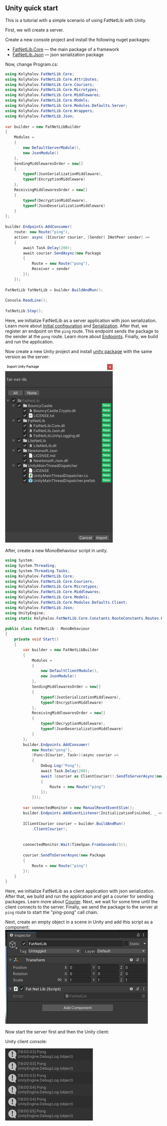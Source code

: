 ## Unity quick start

This is a tutorial with a simple scenario of using FatNetLib with Unity.

First, we will create a server.

Create a new console project and install the following nuget packages:

* [FatNetLib.Core]() — the main package of a framework
* [FatNetLib.Json]() — json serialization package

Now, change Program.cs:

```c#
using Kolyhalov.FatNetLib.Core;
using Kolyhalov.FatNetLib.Core.Attributes;
using Kolyhalov.FatNetLib.Core.Couriers;
using Kolyhalov.FatNetLib.Core.Microtypes;
using Kolyhalov.FatNetLib.Core.Middlewares;
using Kolyhalov.FatNetLib.Core.Models;
using Kolyhalov.FatNetLib.Core.Modules.Defaults.Server;
using Kolyhalov.FatNetLib.Core.Wrappers;
using Kolyhalov.FatNetLib.Json;

var builder = new FatNetLibBuilder
{
    Modules =
    {
        new DefaultServerModule(),
        new JsonModule()
    },
    SendingMiddlewaresOrder = new[]
    {
        typeof(JsonSerializationMiddleware),
        typeof(EncryptionMiddleware)
    },
    ReceivingMiddlewaresOrder = new[]
    {
        typeof(DecryptionMiddleware),
        typeof(JsonDeserializationMiddleware)
    }
};

builder.Endpoints.AddConsumer(
    route: new Route("ping"),
    action: async (ICourier courier, [Sender] INetPeer sender) =>
    {
        await Task.Delay(200);
        await courier.SendAsync(new Package
        {
            Route = new Route("pong"),
            Receiver = sender
        });
    });

FatNetLib fatNetLib = builder.BuildAndRun();

Console.ReadLine();

fatNetLib.Stop();
```

Here, we initialize FatNetLib as a server application with json serialization.
Learn more about [Initial configuration](../2-essentials/1-initial-configuration.md)
and [Serialization](../2-essentials/7-serialization.md).
After that, we register an endpoint on the `ping` route.
This endpoint sends the package to the sender at the `pong` route.
Learn more about [Endpoints](../2-essentials/2-endpoints.md).
Finally, we build and run the application.

Now create a new Unity project and install [unity package](https://github.com/VasiliyKolihalov/FatNetLib/releases/) with
the same version as the server:

![](images/unity-package.png)

After, create a new MonoBehaviour script in unity.
```c#
using System;
using System.Threading;
using System.Threading.Tasks;
using Kolyhalov.FatNetLib.Core;
using Kolyhalov.FatNetLib.Core.Couriers;
using Kolyhalov.FatNetLib.Core.Microtypes;
using Kolyhalov.FatNetLib.Core.Middlewares;
using Kolyhalov.FatNetLib.Core.Models;
using Kolyhalov.FatNetLib.Core.Modules.Defaults.Client;
using Kolyhalov.FatNetLib.Json;
using UnityEngine;
using static Kolyhalov.FatNetLib.Core.Constants.RouteConstants.Routes.Events;

public class FatNetLib : MonoBehaviour
{
    private void Start()
    {
        var builder = new FatNetLibBuilder
        {
            Modules =
            {
                new DefaultClientModule(),
                new JsonModule()
            },
            SendingMiddlewaresOrder = new[]
            {
                typeof(JsonSerializationMiddleware),
                typeof(EncryptionMiddleware)
            },
            ReceivingMiddlewaresOrder = new[]
            {
                typeof(DecryptionMiddleware),
                typeof(JsonDeserializationMiddleware)
            }
        };
        builder.Endpoints.AddConsumer(
            new Route("pong"),
            (Func<ICourier, Task>)(async courier =>
            {
                Debug.Log("Pong");
                await Task.Delay(200);
                await (courier as ClientCourier)!.SendToServerAsync(new Package
                {
                    Route = new Route("ping")
                });
            }));

        var connectedMonitor = new ManualResetEventSlim();
        builder.Endpoints.AddEventListener(InitializationFinished, _ => connectedMonitor.Set());

        IClientCourier courier = builder.BuildAndRun()
            .ClientCourier!;

        
        connectedMonitor.Wait(TimeSpan.FromSeconds(5));

        courier.SendToServerAsync(new Package
        {
            Route = new Route("ping")
        });
    }
}
```

Here, we initialize FatNetLib as a client application with json serialization.
After that, we build and run the application and get a courier for sending packages.
Learn more about [Courier](../2-essentials/5-courier.md).
Next, we wait for some time until the client connects to the server.
Finally, we send the package to the server at `ping` route to start the "ping-pong" call chain.

Next, create an empty object in a scene in Unity and add this script as a component:
![](images/inspector.png)

Now start the server first and then the Unity client:

Unity client console:

![](images/unity-console.png)